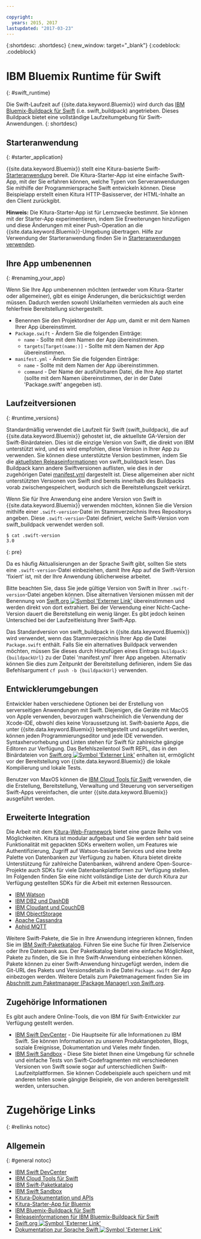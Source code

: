 ```yaml
---

copyright:
  years: 2015, 2017
lastupdated: "2017-03-23"
---
```


{:shortdesc: .shortdesc}
{:new_window: target="_blank"}
{:codeblock: .codeblock}

# IBM Bluemix Runtime für Swift
{: #swift_runtime}

Die Swift-Laufzeit auf {{site.data.keyword.Bluemix}} wird durch das [IBM Bluemix-Buildpack für Swift](https://github.com/IBM-Swift/swift-buildpack) (i.e. swift_buildpack) angetrieben.
Dieses Buildpack bietet eine vollständige Laufzeitumgebung für Swift-Anwendungen.
{: shortdesc}

## Starteranwendung
{: #starter_application}

{{site.data.keyword.Bluemix}} stellt eine Kitura-basierte Swift-[Starteranwendung](https://github.com/IBM-Bluemix/Kitura-Starter) bereit. Die Kitura-Starter-App ist eine einfache Swift-App, mit der Sie erfahren können, welche Typen von Serveranwendungen Sie mithilfe der Programmiersprache Swift entwickeln können. Diese Beispielapp erstellt einen Kitura HTTP-Basisserver, der HTML-Inhalte an den Client zurückgibt.

**Hinweis:** Die Kitura-Starter-App ist für Lernzwecke bestimmt. Sie können mit der Starter-App experimentieren, indem Sie Erweiterungen hinzufügen und diese Änderungen mit einer Push-Operation an die {{site.data.keyword.Bluemix}}-Umgebung übertragen. Hilfe zur Verwendung der Starteranwendung finden Sie in [Starteranwendungen verwenden](../../cfapps/starter_app_usage.html).

## Ihre App umbenennen
{: #renaming_your_app}

Wenn Sie Ihre App umbenennen möchten (entweder vom Kitura-Starter oder allgemeiner), gibt es einige Änderungen, die berücksichtigt werden müssen. Dadurch werden sowohl Unklarheiten vermieden als auch eine fehlerfreie Bereitstellung sichergestellt.

- Benennen Sie den Projektordner der App um, damit er mit dem Namen Ihrer App übereinstimmt. 
- `Package.swift` - Ändern Sie die folgenden Einträge:
    - `name` - Sollte mit dem Namen der App übereinstimmen. 
    - `targets[Target(name:)]` - Sollte mit dem Namen der App übereinstimmen. 
- `manifest.yml` - Ändern Sie die folgenden Einträge: 
    - `name` - Sollte mit dem Namen der App übereinstimmen. 
    - `command` - Der Name der ausführbaren Datei, die Ihre App startet (sollte mit dem Namen übereinstimmen, der in der Datei 'Package.swift' angegeben ist).

## Laufzeitversionen
{: #runtime_versions}

Standardmäßig verwendet die Laufzeit für Swift (swift_buildpack), die auf {{site.data.keyword.Bluemix}} gehostet ist, die aktuellste GA-Version der Swift-Binärdateien. Dies ist die einzige Version von Swift, die direkt von IBM unterstützt wird, und es wird empfohlen, diese Version in Ihrer App zu verwenden. Sie können diese unterstützte Version bestimmen, indem Sie die [aktuellsten Releaseinformationen](https://github.com/IBM-Swift/swift-buildpack/releases) von swift_buildpack lesen. Das Buildpack kann andere Swiftversionen auflisten, wie dies in der zugehörigen Datei [manifest.yml](https://github.com/IBM-Swift/swift-buildpack/blob/master/manifest.yml) dargestellt ist. Diese allgemeinen aber nicht unterstützten Versionen von Swift sind bereits innerhalb des Buildpacks vorab zwischengespeichert, wodurch sich die Bereitstellungszeit verkürzt. 

Wenn Sie für Ihre Anwendung eine andere Version von Swift in {{site.data.keyword.Bluemix}} verwenden möchten, können Sie die Version mithilfe einer `.swift-version`-Datei im Stammverzeichnis Ihres Repositorys angeben. Diese `.swift-version`-Datei definiert, welche Swift-Version vom swift_buildpack verwendet werden soll.

```
$ cat .swift-version
3.0
```
{: pre}

Da es häufig Aktualisierungen an der Sprache Swift gibt, sollten Sie stets eine `.swift-version`-Datei einbeziehen, damit Ihre App auf die Swift-Version 'fixiert' ist, mit der Ihre Anwendung üblicherweise arbeitet.

Bitte beachten Sie, dass Sie jede gültige Version von Swift in Ihrer `.swift-version`-Datei angeben können. Dise alternativen Versionen müssen mit der Benennung von [Swift.org ![Symbol 'Externer Link'](../../icons/launch-glyph.svg "Symbol 'Externer Link'")](https://swift.org/download/) übereinstimmen und werden direkt von dort extrahiert. Bei der Verwendung einer Nicht-Cache-Version dauert die Bereitstellung ein wenig länger. Es gibt jedoch keinen Unterschied bei der Laufzeitleistung Ihrer Swift-App.

Das Standardversion von swift_buildpack in {{site.data.keyword.Bluemix}} wird verwendet, wenn das Stammverzeichnis Ihrer App die Datei `Package.swift` enthält.  Falls Sie ein alternatives Buildpack verwenden möchten, müssen Sie dieses durch Hinzufügen eines Eintrags `buildpack: {buildpackUrl}` zu der Datei 'manifest.yml' Ihrer App angeben. Alternativ können Sie dies zum Zeitpunkt der Bereitstellung definieren, indem Sie das Befehlsargument `cf push -b {buildpackUrl}` verwenden.


## Entwicklerumgebungen

Entwickler haben verschiedene Optionen bei der Erstellung von serverseitigen Anwendungen mit Swift. Diejenigen, die Geräte mit MacOS von Apple verwenden, bevorzugen wahrscheinlich die Verwendung der Xcode-IDE, obwohl dies keine Voraussetzung ist.  Swift-basierte Apps, die unter {{site.data.keyword.Bluemix}} bereitgestellt und ausgeführt werden, können jeden Programmierungseditor und jede IDE verwenden.  Syntaxhervorhebung und Linten stehen für Swift für zahlreiche gängige Editoren zur Verfügung. Das Befehlszeilentool Swift REPL, das in den Binärdateien von [Swift.org ![Symbol 'Externer Link'](../../icons/launch-glyph.svg "Symbol 'Externer Link'")](https://swift.org/) enhalten ist, ermöglicht vor der Bereitstellung von {{site.data.keyword.Bluemix}} die lokale Kompilierung und lokale Tests.

Benutzer von MaxOS können die [IBM Cloud Tools für Swift](http://cloudtools.bluemix.net/) verwenden, die die Erstellung, Bereitstellung, Verwaltung und Steuerung von serverseitigen Swift-Apps vereinfachen, die unter {{site.data.keyword.Bluemix}} ausgeführt werden.  


## Erweiterte Integration

Die Arbeit mit dem [Kitura-Web-Framework](http://ibm-swift.github.io/Kitura/) bietet eine ganze Reihe von Möglichkeiten. Kitura ist modular aufgebaut und Sie werden sehr bald seine Funktionalität mit gepackten SDKs erweitern wollen, um Features wie Authentifizierung, Zugriff auf Watson-basierte Services und eine breite Palette von Datenbanken zur Verfügung zu haben.  Kitura bietet direkte Unterstützung für zahlreiche Datenbanken, während andere Open-Source-Projekte auch SDKs für viele Datenbankplattformen zur Verfügung stellen. Im Folgenden finden Sie eine nicht vollständige Liste der durch Kitura zur Verfügung gestellten SDKs für die Arbeit mit externen Ressourcen. 

- [IBM Watson](https://swiftpkgs.ng.bluemix.net/package/IBM-Swift/swift-watson-sdk)
- [IBM DB2 und DashDB](https://swiftpkgs.ng.bluemix.net/package/IBM-DTeam/swift-for-db2)
- [IBM Cloudant und CouchDB](https://swiftpkgs.ng.bluemix.net/package/cloudant/swift-cloudant)
- [IBM ObjectStorage](https://swiftpkgs.ng.bluemix.net/package/ibm-bluemix-mobile-services/bluemix-objectstorage-serversdk-swift)
- [Apache Cassandra](https://swiftpkgs.ng.bluemix.net/package/IBM-Swift/Kassandra)
- [Aphid MQTT](https://swiftpkgs.ng.bluemix.net/package/IBM-Swift/Aphid)

Weitere Swift-Pakete, die Sie in Ihre Anwendung integrieren können, finden Sie im [IBM Swift-Paketkatalog](https://swiftpkgs.ng.bluemix.net/). Führen Sie eine Suche für Ihren Zielservice oder Ihre Datenbank aus. Der Paketkatalog bietet eine einfache Möglichkeit, Pakete zu finden, die Sie in Ihre Swift-Anwendung einbeziehen können. Pakete können zu einer Swift-Anwendung hinzugefügt werden, indem die Git-URL des Pakets und Versionsdetails in die Datei `Package.swift` der App einbezogen werden. Weitere Details zum Paketmanagement finden Sie im [Abschnitt zum Paketmanager (Package Manager) von Swift.org](https://swift.org/package-manager/).


## Zugehörige Informationen

Es gibt auch andere Online-Tools, die von IBM für Swift-Entwickler zur Verfügung gestellt werden.
- [IBM Swift DevCenter](https://developer.ibm.com/swift/) - Die Hauptseite für alle Informationen zu IBM Swift. Sie können Informationen zu unseren Produktangeboten, Blogs, soziale Ereignisse, Dokumentation und Vieles mehr finden.
- [IBM Swift Sandbox](https://swiftlang.ng.bluemix.net/) - Diese Site bietet Ihnen eine Umgebung für schnelle und einfache Tests von Swift-Codefragmenten mit verschiedenen Versionen von Swift sowie sogar auf unterschiedlichen Swift-Laufzeitplattformen. Sie können Codebeispiele auch speichern und mit anderen teilen sowie gängige Beispiele, die von anderen bereitgestellt werden, untersuchen.


# Zugehörige Links
{: #rellinks notoc}
## Allgemein
{: #general notoc}
* [IBM Swift DevCenter](https://developer.ibm.com/swift/)
* [IBM Cloud Tools für Swift](http://cloudtools.bluemix.net/)
* [IBM Swift-Paketkatalog](https://swiftpkgs.ng.bluemix.net/)
* [IBM Swift Sandbox](https://swiftlang.ng.bluemix.net/)
* [Kitura-Dokumentation und APIs](http://ibm-swift.github.io/Kitura/)
* [Kitura-Starter-App für Bluemix](https://github.com/IBM-Bluemix/Kitura-Starter)
* [IBM Bluemix-Buildpack für Swift](https://github.com/IBM-Swift/swift-buildpack)
* [Releaseinformationen für IBM Bluemix-Buildpack für Swift](https://github.com/IBM-Swift/swift-buildpack/releases)
* [Swift.org ![Symbol 'Externer Link'](../../icons/launch-glyph.svg "Symbol 'Externer Link'")](https://swift.org/)
* [Dokumentation zur Sprache Swift ![Symbol 'Externer Link'](../../icons/launch-glyph.svg "Symbol 'Externer Link'")](https://swift.org/documentation)
